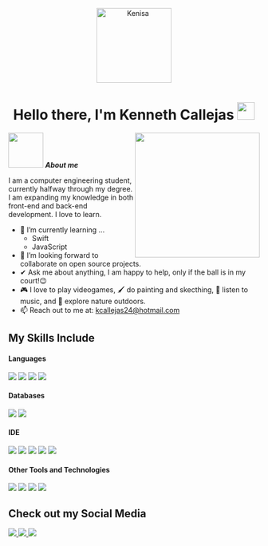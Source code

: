 <p align="center">
    <img src="https://github.com/user-attachments/assets/d116449c-45cc-473b-bd8f-e7585e2210ea" width="150" alt="Kenisa">
</p>

<h1 align="center"><b>Hello there, I'm Kenneth Callejas</b> <img src="https://media.giphy.com/media/hvRJCLFzcasrR4ia7z/giphy.gif" width="35"></h1>



<picture> <img align="right" src="https://github.com/7oSkaaa/7oSkaaa/blob/main/Images/Right_Side.gif?raw=true" width = 250px></picture>

<img src="https://media2.giphy.com/media/v1.Y2lkPTc5MGI3NjExdWFvNmhrdzkxY2V6ZGkwYjc4OGFhOTRpaWZmdzB6dmNzN3NyeDcxMiZlcD12MV9pbnRlcm5hbF9naWZfYnlfaWQmY3Q9cw/BHCFcibksBxAV0FDoL/giphy.gif" width="70px">&nbsp;***About me***

I am a computer engineering student, currently halfway through my degree. I am expanding my knowledge in both front-end and back-end development. I love to learn.

- 🌱 I’m currently learning ...
  - Swift
  - JavaScript
- 👥 I’m looking forward to collaborate on open source projects.
- ✔ Ask me about anything, I am happy to help, only if the ball is in my court!😉<br>
- 🎮 I love to play videogames, 🖌️ do painting and skecthing, 🎵 listen to music, and 🌴 explore nature outdoors.
- 📫 Reach out to me at: <a href="kcallejas24@hotmail.com">kcallejas24@hotmail.com</a>

## My Skills Include

<h4> Languages </h4>
<span> 
  <img src="https://img.shields.io/badge/HTML5-E34F26?style=for-the-badge&logo=html5&logoColor=white">
  <img src="https://img.shields.io/badge/CSS3-1572B6?style=for-the-badge&logo=css3&logoColor=white">
  <img src="https://img.shields.io/badge/JavaScript-F7DF1E?style=for-the-badge&logo=javascript&logoColor=black">
  <img src="https://img.shields.io/badge/Swift-FA7343?style=for-the-badge&logo=swift&logoColor=white">
</span>

<h4> Databases </h4>
<span>
  <img src="https://img.shields.io/badge/mysql-4479A1.svg?style=for-the-badge&logo=mysql&logoColor=white">
  <img src="https://img.shields.io/badge/Microsoft%20SQL%20Server-CC2927?style=for-the-badge&logo=microsoft%20sql%20server&logoColor=white">
</span>

<h4> IDE </h4>
<span>
<img src="https://img.shields.io/badge/Visual_Studio_Code-0078D4?style=for-the-badge&logo=visual%20studio%20code&logoColor=white">
<img src="http://img.shields.io/badge/-PHPStorm-777BB4?style=for-the-badge&logo=phpstorm&logoColor=white">
<img src="https://img.shields.io/badge/pycharm-143?style=for-the-badge&logo=pycharm&logoColor=black&color=black&labelColor=green">
<img src="https://img.shields.io/badge/Rider-000000.svg?style=for-the-badge&logo=Rider&logoColor=white&color=black&labelColor=crimson">
<img src="https://img.shields.io/badge/Xcode-007ACC?style=for-the-badge&logo=Xcode&logoColor=white">


<h4> Other Tools and Technologies </h4>
<span>
  <img src="https://img.shields.io/badge/Amazon%20S3-FF9900?style=for-the-badge&logo=amazons3&logoColor=white">
  <img src="https://img.shields.io/badge/Xampp-F37623?style=for-the-badge&logo=xampp&logoColor=white">
  <img src="https://img.shields.io/badge/Postman-FF6C37?style=for-the-badge&logo=postman&logoColor=white">
  <img src="https://img.shields.io/badge/Notion-%23000000.svg?style=for-the-badge&logo=notion&logoColor=white">

</span>

## Check out my Social Media
 <p>
  <div align="left">  
    <a href="https://www.instagram.com/itskenisa/">
    <img src= "https://img.shields.io/badge/Instagram-E4405F?style=for-the-badge&logo=instagram&logoColor=white">
    </a>
    <a href="https://www.linkedin.com/in/kenneth-callejas/">
    <img src="https://img.shields.io/badge/LinkedIn-0077B5?style=for-the-badge&logo=linkedin&logoColor=white">
    </a>
  <a href="https://open.spotify.com/user/pin3as?si=fa08015ff35f449b&nd=1&dlsi=f87b7e8c031046d9">
    <img src="https://img.shields.io/badge/Spotify-1ED760?&style=for-the-badge&logo=spotify&logoColor=white">
  </a>
</div>
</p>
